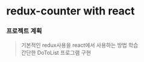 # redux-counter with react

### 프로젝트 계획

> 기본적인 redux사용을 react에서 사용하는 방법 학습 <br />
> 간단한 DoToList 프로그램 구현
